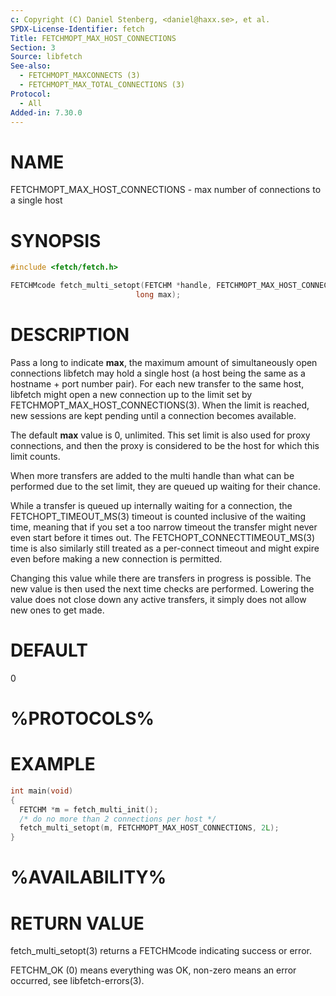 ```yaml
---
c: Copyright (C) Daniel Stenberg, <daniel@haxx.se>, et al.
SPDX-License-Identifier: fetch
Title: FETCHMOPT_MAX_HOST_CONNECTIONS
Section: 3
Source: libfetch
See-also:
  - FETCHMOPT_MAXCONNECTS (3)
  - FETCHMOPT_MAX_TOTAL_CONNECTIONS (3)
Protocol:
  - All
Added-in: 7.30.0
---
```


# NAME

FETCHMOPT_MAX_HOST_CONNECTIONS - max number of connections to a single host

# SYNOPSIS

~~~c
#include <fetch/fetch.h>

FETCHMcode fetch_multi_setopt(FETCHM *handle, FETCHMOPT_MAX_HOST_CONNECTIONS,
                            long max);
~~~

# DESCRIPTION

Pass a long to indicate **max**, the maximum amount of simultaneously open
connections libfetch may hold a single host (a host being the same as a
hostname + port number pair). For each new transfer to the same host, libfetch
might open a new connection up to the limit set by
FETCHMOPT_MAX_HOST_CONNECTIONS(3). When the limit is reached, new sessions are
kept pending until a connection becomes available.

The default **max** value is 0, unlimited. This set limit is also used for
proxy connections, and then the proxy is considered to be the host for which
this limit counts.

When more transfers are added to the multi handle than what can be performed
due to the set limit, they are queued up waiting for their chance.

While a transfer is queued up internally waiting for a connection, the
FETCHOPT_TIMEOUT_MS(3) timeout is counted inclusive of the waiting time,
meaning that if you set a too narrow timeout the transfer might never even
start before it times out. The FETCHOPT_CONNECTTIMEOUT_MS(3) time is also
similarly still treated as a per-connect timeout and might expire even before
making a new connection is permitted.

Changing this value while there are transfers in progress is possible. The new
value is then used the next time checks are performed. Lowering the value does
not close down any active transfers, it simply does not allow new ones to get
made.

# DEFAULT

0

# %PROTOCOLS%

# EXAMPLE

~~~c
int main(void)
{
  FETCHM *m = fetch_multi_init();
  /* do no more than 2 connections per host */
  fetch_multi_setopt(m, FETCHMOPT_MAX_HOST_CONNECTIONS, 2L);
}
~~~

# %AVAILABILITY%

# RETURN VALUE

fetch_multi_setopt(3) returns a FETCHMcode indicating success or error.

FETCHM_OK (0) means everything was OK, non-zero means an error occurred, see
libfetch-errors(3).
